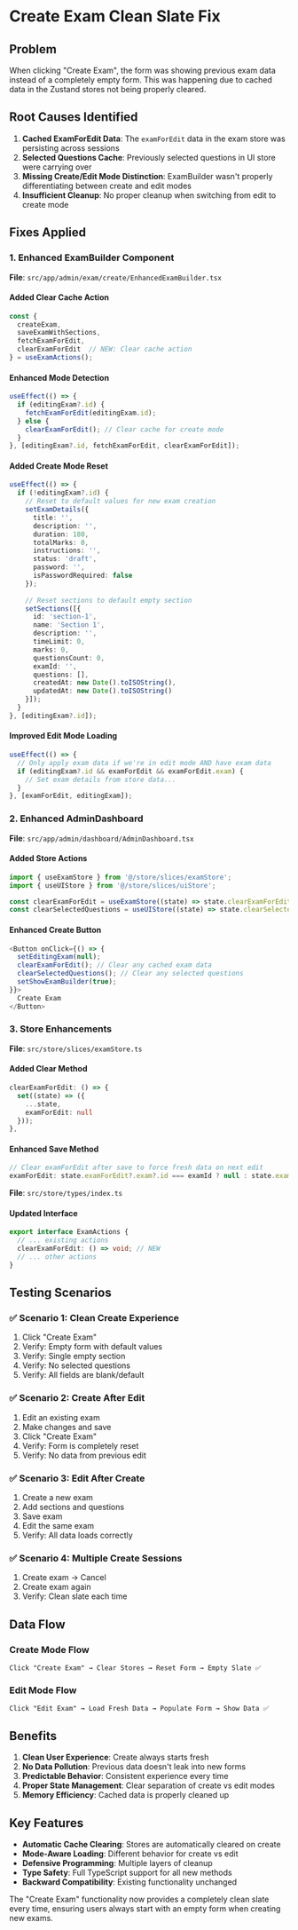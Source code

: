# Create Exam Clean Slate Fix

## Problem
When clicking "Create Exam", the form was showing previous exam data instead of a completely empty form. This was happening due to cached data in the Zustand stores not being properly cleared.

## Root Causes Identified

1. **Cached ExamForEdit Data**: The `examForEdit` data in the exam store was persisting across sessions
2. **Selected Questions Cache**: Previously selected questions in UI store were carrying over
3. **Missing Create/Edit Mode Distinction**: ExamBuilder wasn't properly differentiating between create and edit modes
4. **Insufficient Cleanup**: No proper cleanup when switching from edit to create mode

## Fixes Applied

### 1. Enhanced ExamBuilder Component
**File**: `src/app/admin/exam/create/EnhancedExamBuilder.tsx`

#### Added Clear Cache Action
```typescript
const { 
  createExam, 
  saveExamWithSections, 
  fetchExamForEdit,
  clearExamForEdit  // NEW: Clear cache action
} = useExamActions();
```

#### Enhanced Mode Detection
```typescript
useEffect(() => {
  if (editingExam?.id) {
    fetchExamForEdit(editingExam.id);
  } else {
    clearExamForEdit(); // Clear cache for create mode
  }
}, [editingExam?.id, fetchExamForEdit, clearExamForEdit]);
```

#### Added Create Mode Reset
```typescript
useEffect(() => {
  if (!editingExam?.id) {
    // Reset to default values for new exam creation
    setExamDetails({
      title: '',
      description: '',
      duration: 180,
      totalMarks: 0,
      instructions: '',
      status: 'draft',
      password: '',
      isPasswordRequired: false
    });
    
    // Reset sections to default empty section
    setSections([{
      id: 'section-1',
      name: 'Section 1',
      description: '',
      timeLimit: 0,
      marks: 0,
      questionsCount: 0,
      examId: '',
      questions: [],
      createdAt: new Date().toISOString(),
      updatedAt: new Date().toISOString()
    }]);
  }
}, [editingExam?.id]);
```

#### Improved Edit Mode Loading
```typescript
useEffect(() => {
  // Only apply exam data if we're in edit mode AND have exam data
  if (editingExam?.id && examForEdit && examForEdit.exam) {
    // Set exam details from store data...
  }
}, [examForEdit, editingExam]);
```

### 2. Enhanced AdminDashboard
**File**: `src/app/admin/dashboard/AdminDashboard.tsx`

#### Added Store Actions
```typescript
import { useExamStore } from '@/store/slices/examStore';
import { useUIStore } from '@/store/slices/uiStore';

const clearExamForEdit = useExamStore((state) => state.clearExamForEdit);
const clearSelectedQuestions = useUIStore((state) => state.clearSelectedQuestions);
```

#### Enhanced Create Button
```typescript
<Button onClick={() => { 
  setEditingExam(null);
  clearExamForEdit(); // Clear any cached exam data
  clearSelectedQuestions(); // Clear any selected questions
  setShowExamBuilder(true);
}}>
  Create Exam
</Button>
```

### 3. Store Enhancements
**File**: `src/store/slices/examStore.ts`

#### Added Clear Method
```typescript
clearExamForEdit: () => {
  set((state) => ({
    ...state,
    examForEdit: null
  }));
},
```

#### Enhanced Save Method
```typescript
// Clear examForEdit after save to force fresh data on next edit
examForEdit: state.examForEdit?.exam?.id === examId ? null : state.examForEdit,
```

**File**: `src/store/types/index.ts`

#### Updated Interface
```typescript
export interface ExamActions {
  // ... existing actions
  clearExamForEdit: () => void; // NEW
  // ... other actions
}
```

## Testing Scenarios

### ✅ Scenario 1: Clean Create Experience
1. Click "Create Exam"
2. Verify: Empty form with default values
3. Verify: Single empty section
4. Verify: No selected questions
5. Verify: All fields are blank/default

### ✅ Scenario 2: Create After Edit
1. Edit an existing exam
2. Make changes and save
3. Click "Create Exam"
4. Verify: Form is completely reset
5. Verify: No data from previous edit

### ✅ Scenario 3: Edit After Create
1. Create a new exam
2. Add sections and questions
3. Save exam
4. Edit the same exam
5. Verify: All data loads correctly

### ✅ Scenario 4: Multiple Create Sessions
1. Create exam → Cancel
2. Create exam again
3. Verify: Clean slate each time

## Data Flow

### Create Mode Flow
```
Click "Create Exam" → Clear Stores → Reset Form → Empty Slate ✅
```

### Edit Mode Flow
```
Click "Edit Exam" → Load Fresh Data → Populate Form → Show Data ✅
```

## Benefits

1. **Clean User Experience**: Create always starts fresh
2. **No Data Pollution**: Previous data doesn't leak into new forms
3. **Predictable Behavior**: Consistent experience every time
4. **Proper State Management**: Clear separation of create vs edit modes
5. **Memory Efficiency**: Cached data is properly cleaned up

## Key Features

- **Automatic Cache Clearing**: Stores are automatically cleared on create
- **Mode-Aware Loading**: Different behavior for create vs edit
- **Defensive Programming**: Multiple layers of cleanup
- **Type Safety**: Full TypeScript support for all new methods
- **Backward Compatibility**: Existing functionality unchanged

The "Create Exam" functionality now provides a completely clean slate every time, ensuring users always start with an empty form when creating new exams.
